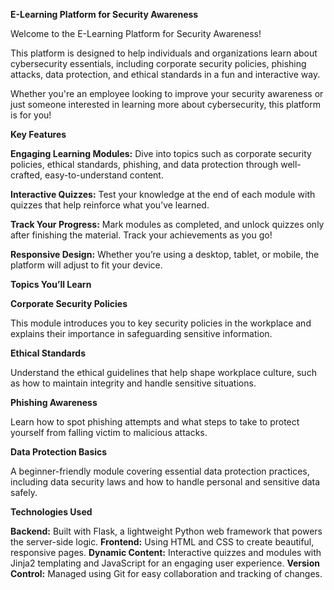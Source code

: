 ****E-Learning Platform for Security Awareness****

Welcome to the E-Learning Platform for Security Awareness! 

This platform is designed to help individuals and organizations learn about cybersecurity essentials, including corporate security policies, phishing attacks, data protection, and ethical standards in a fun and interactive way.

Whether you're an employee looking to improve your security awareness or just someone interested in learning more about cybersecurity, this platform is for you!

**Key Features**

**Engaging Learning Modules:** Dive into topics such as corporate security policies, ethical standards, phishing, and data protection through well-crafted, easy-to-understand content.

**Interactive Quizzes:** Test your knowledge at the end of each module with quizzes that help reinforce what you’ve learned.

**Track Your Progress:** Mark modules as completed, and unlock quizzes only after finishing the material. Track your achievements as you go!

**Responsive Design:** Whether you’re using a desktop, tablet, or mobile, the platform will adjust to fit your device.


**Topics You’ll Learn**

**Corporate Security Policies**

This module introduces you to key security policies in the workplace and explains their importance in safeguarding sensitive information.

**Ethical Standards**

Understand the ethical guidelines that help shape workplace culture, such as how to maintain integrity and handle sensitive situations.

**Phishing Awareness**

Learn how to spot phishing attempts and what steps to take to protect yourself from falling victim to malicious attacks.

**Data Protection Basics**

A beginner-friendly module covering essential data protection practices, including data security laws and how to handle personal and sensitive data safely.

**Technologies Used**

**Backend:** Built with Flask, a lightweight Python web framework that powers the server-side logic.
**Frontend:** Using HTML and CSS to create beautiful, responsive pages.
**Dynamic Content:** Interactive quizzes and modules with Jinja2 templating and JavaScript for an engaging user experience.
**Version Control:** Managed using Git for easy collaboration and tracking of changes.
